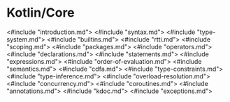 # Kotlin/Core

<#include "introduction.md">
<#include "syntax.md">
<#include "type-system.md">
<#include "builtins.md">
<#include "rtti.md">
<#include "scoping.md">
<#include "packages.md">
<#include "operators.md">
<#include "declarations.md">
<#include "statements.md">
<#include "expressions.md">
<#include "order-of-evaluation.md">
<#include "semantics.md">
<#include "cdfa.md">
<#include "type-constraints.md">
<#include "type-inference.md">
<#include "overload-resolution.md">
<#include "concurrency.md">
<#include "coroutines.md">
<#include "annotations.md">
<#include "kdoc.md">
<#include "exceptions.md">
